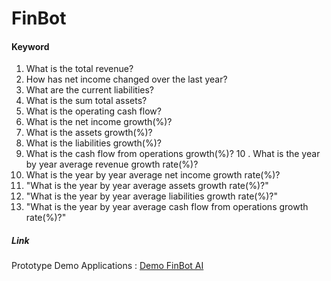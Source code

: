 # FinBot

#### Keyword
1. What is the total revenue?
2. How has net income changed over the last year?
3. What are the current liabilities?
4. What is the sum total assets?
5. What is the operating cash flow?
6. What is the net income growth(%)?
7. What is the assets growth(%)?
8. What is the liabilities growth(%)?
9. What is the cash flow from operations growth(%)?
10 . What is the year by year average revenue growth rate(%)?
11. What is the year by year average net income growth rate(%)?
12. "What is the year by year average assets growth rate(%)?"
13. "What is the year by year average liabilities growth rate(%)?"
14. "What is the year by year average cash flow from operations growth rate(%)?"

##### Link
Prototype Demo Applications : [Demo FinBot AI](https://finbotai.streamlit.app/)
